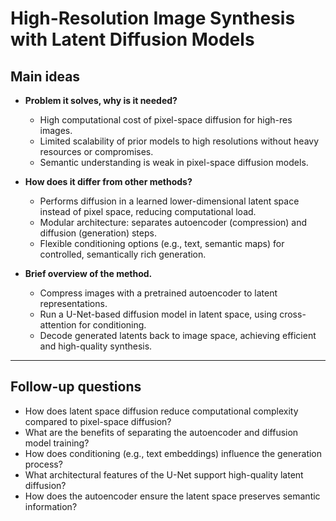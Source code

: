 # High-Resolution Image Synthesis with Latent Diffusion Models

## Main ideas

- **Problem it solves, why is it needed?**  
  - High computational cost of pixel-space diffusion for high-res images.  
  - Limited scalability of prior models to high resolutions without heavy resources or compromises.  
  - Semantic understanding is weak in pixel-space diffusion models.

- **How does it differ from other methods?**  
  - Performs diffusion in a learned lower-dimensional latent space instead of pixel space, reducing computational load.  
  - Modular architecture: separates autoencoder (compression) and diffusion (generation) steps.  
  - Flexible conditioning options (e.g., text, semantic maps) for controlled, semantically rich generation.

- **Brief overview of the method.**  
  - Compress images with a pretrained autoencoder to latent representations.  
  - Run a U-Net-based diffusion model in latent space, using cross-attention for conditioning.  
  - Decode generated latents back to image space, achieving efficient and high-quality synthesis.

---

## Follow-up questions

- How does latent space diffusion reduce computational complexity compared to pixel-space diffusion?  
- What are the benefits of separating the autoencoder and diffusion model training?  
- How does conditioning (e.g., text embeddings) influence the generation process?  
- What architectural features of the U-Net support high-quality latent diffusion?  
- How does the autoencoder ensure the latent space preserves semantic information?
